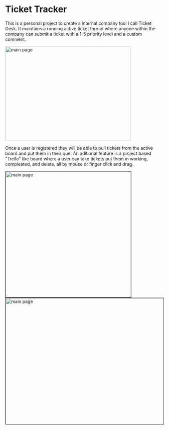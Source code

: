 # Ticket Tracker

This is a personal project to create a internal company tool I call Ticket Desk. It maintains a running active ticket thread where anyone within the company can submit a ticket with a 1-5 priority level and a custom comment.

<image src='/ticket_tracker/src/Images/mainPage.png' alt='main page' height='300px' width='400px' style='border:1px solid black, text-align: center'/>

Once a user is registered they will be able to pull tickets from the active board and put them in their que. 
An aditional feature is a project based "Trello" like board where a user can take tickets put them in working, compleated, and delete, all by mouse or finger click and drag.

<image src='/ticket_tracker/src/Images/userPage.png' alt='main page' height='400px' width='400px' style='border:1px solid black' /> <image src='ticket_tracker/src/Images/kanban1.png' alt='main page' height='400px' width='600px' style='border:1px solid black' />
